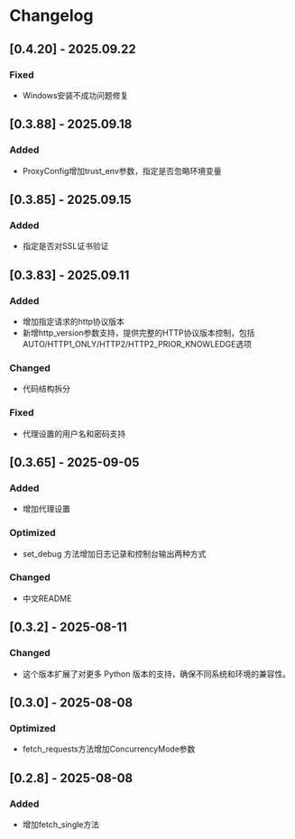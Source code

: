 # Changelog

## [0.4.20] - 2025.09.22
### Fixed
- Windows安装不成功问题修复

## [0.3.88] - 2025.09.18
### Added
- ProxyConfig增加trust_env参数，指定是否忽略环境变量

## [0.3.85] - 2025.09.15
### Added
- 指定是否对SSL证书验证

## [0.3.83] - 2025.09.11
### Added
- 增加指定请求的http协议版本
- 新增http_version参数支持，提供完整的HTTP协议版本控制，包括AUTO/HTTP1_ONLY/HTTP2/HTTP2_PRIOR_KNOWLEDGE选项
### Changed
- 代码结构拆分
### Fixed
- 代理设置的用户名和密码支持

## [0.3.65] - 2025-09-05
### Added
- 增加代理设置
### Optimized
- set_debug 方法增加日志记录和控制台输出两种方式
### Changed
- 中文README

## [0.3.2] - 2025-08-11
### Changed
- 这个版本扩展了对更多 Python 版本的支持，确保不同系统和环境的兼容性。


## [0.3.0] - 2025-08-08
### Optimized
- fetch_requests方法增加ConcurrencyMode参数

## [0.2.8] - 2025-08-08
### Added
- 增加fetch_single方法